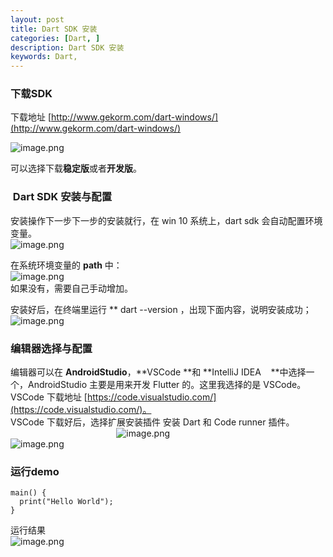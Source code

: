 ```yaml
---
layout: post
title: Dart SDK 安装
categories: [Dart, ]
description: Dart SDK 安装
keywords: Dart, 
---
```


<a name="dQN5T"></a>
### 下载SDK
下载地址 [http://www.gekorm.com/dart-windows/](http://www.gekorm.com/dart-windows/)

![image.png](https://cdn.nlark.com/yuque/0/2019/png/354817/1559801632695-d8e87ac3-d5fb-4dd1-848d-694a685aed8d.png#align=left&display=inline&height=501&name=image.png&originHeight=626&originWidth=1241&size=549819&status=done&width=992.8)

可以选择下载**稳定版**或者**开发版**。

<a name="HcOIn"></a>
###  Dart SDK 安装与配置
安装操作下一步下一步的安装就行，在 win 10 系统上，dart sdk 会自动配置环境变量。<br />![image.png](https://cdn.nlark.com/yuque/0/2019/png/354817/1559802325876-7d95ade5-d867-42b8-9c3a-e030aa62bafd.png#align=left&display=inline&height=250&name=image.png&originHeight=313&originWidth=761&size=28020&status=done&width=608.8)

在系统环境变量的 **path** 中：<br />![image.png](https://cdn.nlark.com/yuque/0/2019/png/354817/1559802374735-188c7d4e-8936-40dd-aa96-5a9984e861c6.png#align=left&display=inline&height=29&name=image.png&originHeight=36&originWidth=480&size=2616&status=done&width=384)<br />如果没有，需要自己手动增加。

安装好后，在终端里运行 ** dart --version ，出现下面内容，说明安装成功；**<br />**![image.png](https://cdn.nlark.com/yuque/0/2019/png/354817/1559802464664-81257b3f-ccdf-41d2-b2f1-da3dcc9a7cb8.png#align=left&display=inline&height=518&name=image.png&originHeight=647&originWidth=1239&size=45887&status=done&width=991.2)**<br />**
<a name="zMif4"></a>
### 编辑器选择与配置
编辑器可以在 **AndroidStudio**，**VSCode **和 **IntelliJ IDEA    **中选择一个，AndroidStudio 主要是用来开发 Flutter 的。这里我选择的是 VSCode。<br />VSCode 下载地址 [https://code.visualstudio.com/](https://code.visualstudio.com/)。<br />VSCode 下载好后，选择扩展安装插件 安装 Dart 和 Code runner 插件。<br />                                           ![image.png](https://cdn.nlark.com/yuque/0/2019/png/354817/1559802823724-ecacf85b-9ead-4d6b-9cd2-d50bec29e10f.png#align=left&display=inline&height=374&name=image.png&originHeight=467&originWidth=88&size=12682&status=done&width=70.4)<br />![image.png](https://cdn.nlark.com/yuque/0/2019/png/354817/1559803208778-3ee268a6-9fd0-441a-99e6-8439aef17343.png#align=left&display=inline&height=230&name=image.png&originHeight=288&originWidth=832&size=32851&status=done&width=665.6)


<a name="95mrD"></a>
### 运行demo 

```
main() {
  print("Hello World");
}
```

运行结果<br />![image.png](https://cdn.nlark.com/yuque/0/2019/png/354817/1559803567764-cd49ccc9-7cc0-43c9-aa24-4423d6cb85db.png#align=left&display=inline&height=134&name=image.png&originHeight=168&originWidth=655&size=14784&status=done&width=524)

